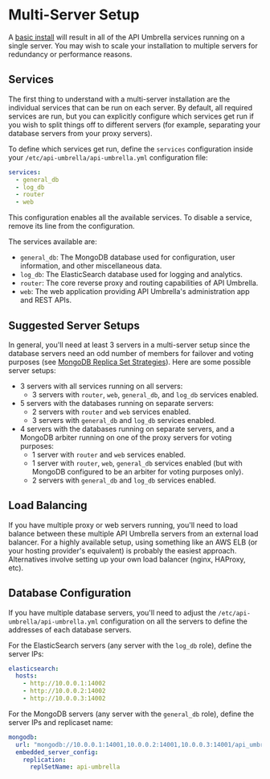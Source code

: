 # Multi-Server Setup

A [basic install](#basic-install) will result in all of the API Umbrella services running on a single server. You may wish to scale your installation to multiple servers for redundancy or performance reasons.

## Services

The first thing to understand with a multi-server installation are the individual services that can be run on each server. By default, all required services are run, but you can explicitly configure which services get run if you wish to split things off to different servers (for example, separating your database servers from your proxy servers).

To define which services get run, define the `services` configuration inside your `/etc/api-umbrella/api-umbrella.yml` configuration file:

```yaml
services:
  - general_db
  - log_db
  - router
  - web
```

This configuration enables all the available services. To disable a service, remove its line from the configuration.

The services available are:

- `general_db`: The MongoDB database used for configuration, user information, and other miscellaneous data.
- `log_db`: The ElasticSearch database used for logging and analytics.
- `router`: The core reverse proxy and routing capabilities of API Umbrella.
- `web`: The web application providing API Umbrella's administration app and REST APIs.

## Suggested Server Setups

In general, you'll need at least 3 servers in a multi-server setup since the database servers need an odd number of members for failover and voting purposes (see [MongoDB Replica Set Strategies](https://docs.mongodb.org/manual/core/replica-set-architectures/#deploy-an-odd-number-of-members)). Here are some possible server setups:

- 3 servers with all services running on all servers:
  - 3 servers with `router`, `web`, `general_db`, and `log_db` services enabled.
- 5 servers with the databases running on separate servers:
  - 2 servers with `router` and `web` services enabled.
  - 3 servers with `general_db` and `log_db` services enabled.
- 4 servers with the databases running on separate servers, and a MongoDB arbiter running on one of the proxy servers for voting purposes:
  - 1 server with `router` and `web` services enabled.
  - 1 server with `router`, `web`, `general_db` services enabled (but with MongoDB configured to be an arbiter for voting purposes only).
  - 2 servers with `general_db` and `log_db` services enabled.

## Load Balancing

If you have multiple proxy or web servers running, you'll need to load balance between these multiple API Umbrella servers from an external load balancer. For a highly available setup, using something like an AWS ELB (or your hosting provider's equivalent) is probably the easiest approach. Alternatives involve setting up your own load balancer (nginx, HAProxy, etc).

## Database Configuration

If you have multiple database servers, you'll need to adjust the `/etc/api-umbrella/api-umbrella.yml` configuration on all the servers to define the addresses of each database servers.

For the ElasticSearch servers (any server with the `log_db` role), define the server IPs:

```yaml
elasticsearch:
  hosts:
    - http://10.0.0.1:14002
    - http://10.0.0.2:14002
    - http://10.0.0.3:14002
```

For the MongoDB servers (any server with the `general_db` role), define the server IPs and replicaset name:

```yaml
mongodb:
  url: "mongodb://10.0.0.1:14001,10.0.0.2:14001,10.0.0.3:14001/api_umbrella"
  embedded_server_config:
    replication:
      replSetName: api-umbrella
```
